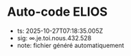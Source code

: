 # Auto-code ELIOS
- ts: 2025-10-27T07:18:35.005Z
- sig: ∞.je.toi.nous.432.528
- note: fichier généré automatiquement
